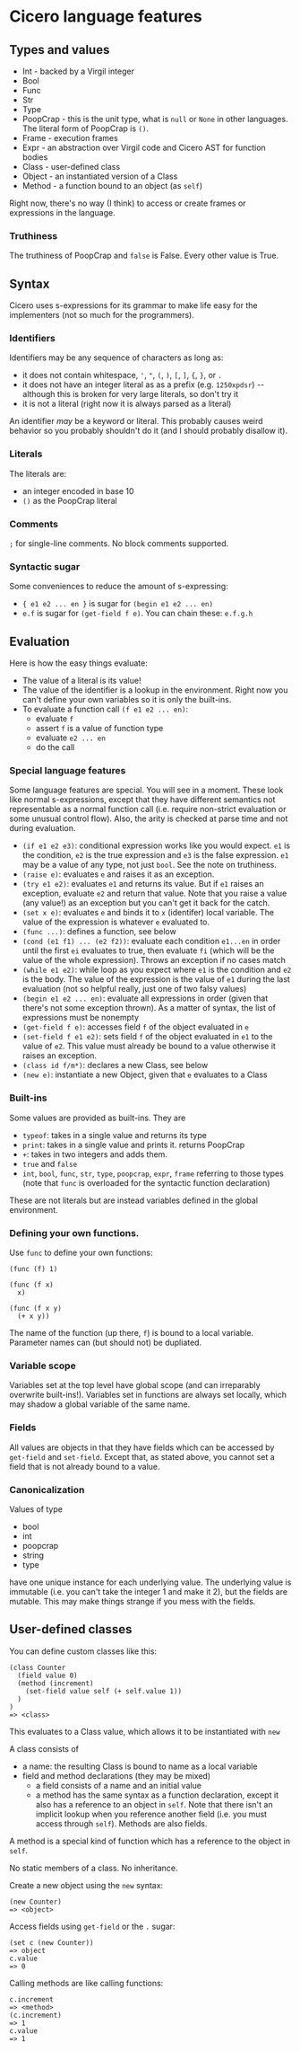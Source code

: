 # Cicero language features

## Types and values

* Int - backed by a Virgil integer
* Bool
* Func
* Str
* Type
* PoopCrap - this is the unit type, what is `null` or `None` in other languages.
  The literal form of PoopCrap is `()`.
* Frame - execution frames
* Expr - an abstraction over Virgil code and Cicero AST for function bodies
* Class - user-defined class
* Object - an instantiated version of a Class
* Method - a function bound to an object (as `self`)

Right now, there's no way (I think) to access or create frames or expressions
in the language.

### Truthiness

The truthiness of PoopCrap and `false` is False. Every other value is True.

## Syntax

Cicero uses s-expressions for its grammar to make life easy for the
implementers (not so much for the programmers).

### Identifiers

Identifiers may be any sequence of characters as long as:
* it does not contain whitespace, `'`, `"`, `(`, `)`, `[`, `]`, `{`, `}`, or `.`
* it does not have an integer literal as as a prefix (e.g. `1250xpdsr`) --
  although this is broken for very large literals, so don't try it
* it is not a literal (right now it is always parsed as a literal)

An identifier *may* be a keyword or literal. This probably causes weird
behavior so you probably shouldn't do it (and I should probably disallow it).

### Literals

The literals are:

* an integer encoded in base 10
* `()` as the PoopCrap literal

### Comments

`;` for single-line comments. No block comments supported.

### Syntactic sugar

Some conveniences to reduce the amount of s-expressing:
* `{ e1 e2 ... en }` is sugar for `(begin e1 e2 ... en)`
* `e.f` is sugar for `(get-field f e)`. You can chain these: `e.f.g.h`

## Evaluation

Here is how the easy things evaluate:

* The value of a literal is its value!
* The value of the identifier is a lookup in the environment. Right now you
  can't define your own variables so it is only the built-ins.
* To evaluate a function call `(f e1 e2 ... en)`:
  - evaluate `f`
  - assert `f` is a value of function type
  - evaluate `e2 ... en`
  - do the call

### Special language features

Some language features are special. You will see in a moment. These look like
normal s-expressions, except that they have different semantics not
representable as a normal function call (i.e. require non-strict evaluation or
some unusual control flow). Also, the arity is checked at parse time and not
during evaluation.
* `(if e1 e2 e3)`: conditional expression works like you would expect. `e1` is
  the condition, `e2` is the true expression and `e3` is the false expression.
  `e1` may be a value of any type, not just `bool`. See the note on truthiness.
* `(raise e)`: evaluates `e` and raises it as an exception.
* `(try e1 e2)`: evaluates `e1` and returns its value. But if `e1` raises an
  exception, evaluate `e2` and return that value. Note that you raise a value
  (any value!) as an exception but you can't get it back for the catch.
* `(set x e)`: evaluates `e` and binds it to `x` (identifer) local variable.
  The value of the expression is whatever `e` evaluated to.
* `(func ...)`: defines a function, see below
* `(cond (e1 f1) ... (e2 f2))`: evaluate each condition `e1...en` in order
  until the first `ei` evaluates to true, then evaluate `fi` (which will be the
  value of the whole expression). Throws an exception if no cases match
* `(while e1 e2)`: while loop as you expect where `e1` is the condition and 
  `e2` is the body. The value of the expression is the value of `e1` during the
  last evaluation (not so helpful really, just one of two falsy values)
* `(begin e1 e2 ... en)`: evaluate all expressions in order (given that there's
  not some exception thrown). As a matter of syntax, the list of expressions
  must be nonempty
* `(get-field f e)`: accesses field `f` of the object evaluated in `e`
* `(set-field f e1 e2)`: sets field `f` of the object evaluated in `e1` to the
  value of `e2`. This value must already be bound to a value otherwise it
  raises an exception.
* `(class id f/m*)`: declares a new Class, see below
* `(new e)`: instantiate a new Object, given that `e` evaluates to a Class

### Built-ins

Some values are provided as built-ins. They are

* `typeof`: takes in a single value and returns its type
* `print`: takes in a single value and prints it. returns PoopCrap
* `+`: takes in two integers and adds them.
* `true` and `false`
* `int`, `bool`, `func`, `str`, `type`, `poopcrap`, `expr`, `frame` referring
  to those types (note that `func` is overloaded for the syntactic function
  declaration)
  

These are not literals but are instead variables defined in the global 
environment.

### Defining your own functions.

Use `func` to define your own functions:

```
(func (f) 1)
```

```
(func (f x)
  x)
```

```
(func (f x y)
  (+ x y))
```

The name of the function (up there, `f`) is bound to a local variable.
Parameter names can (but should not) be dupliated.

### Variable scope

Variables set at the top level have global scope (and can irreparably overwrite
built-ins!). Variables set in functions are always set locally, which may
shadow a global variable of the same name.

### Fields

All values are objects in that they have fields which can be accessed by
`get-field` and `set-field`. Except that, as stated above, you cannot set a
field that is not already bound to a value.

### Canonicalization

Values of type

* bool
* int
* poopcrap
* string
* type

have one unique instance for each underlying value. The underlying value is
immutable (i.e. you can't take the integer 1 and make it 2), but the fields
are mutable. This may make things strange if you mess with the fields.

## User-defined classes

You can define custom classes like this:

```
(class Counter
  (field value 0)
  (method (increment)
    (set-field value self (+ self.value 1))
  )
)
=> <class>
```

This evaluates to a Class value, which allows it to be instantiated with `new`

A class consists of
* a name: the resulting Class is bound to name as a local variable
* field and method declarations (they may be mixed)
  - a field consists of a name and an initial value
  - a method has the same syntax as a function declaration, except it also has
    a reference to an object in `self`. Note that there isn't an implicit
    lookup when you reference another field (i.e. you must access through
    `self`). Methods are also fields.

A method is a special kind of function which has a reference to the object in
`self`.

No static members of a class. No inheritance.

Create a new object using the `new` syntax:

```
(new Counter)
=> <object>
```

Access fields using `get-field` or the `.` sugar:

```
(set c (new Counter))
=> object
c.value
=> 0
```

Calling methods are like calling functions:

```
c.increment
=> <method>
(c.increment)
=> 1
c.value
=> 1
```

